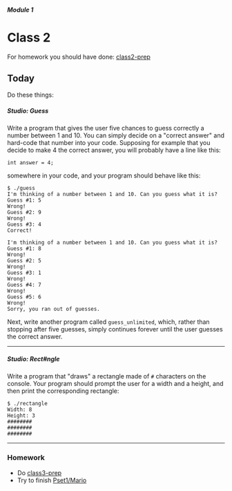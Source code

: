 ##### Module 1
# Class 2

For homework you should have done: [class2-prep]()


## Today

Do these things:

##### Studio: Guess
Write a program that gives the user five chances to guess correctly a  number between 1 and 10. You can simply decide on a "correct answer" and hard-code that number into your code. Supposing for example that you decide to make 4 the correct answer, you will probably have a line like this:
```
int answer = 4;
```
somewhere in your code, and your program should behave like this:

```
$ ./guess
I'm thinking of a number between 1 and 10. Can you guess what it is?
Guess #1: 5
Wrong!
Guess #2: 9
Wrong!
Guess #3: 4
Correct!
```
```
I'm thinking of a number between 1 and 10. Can you guess what it is?
Guess #1: 8
Wrong!
Guess #2: 5
Wrong!
Guess #3: 1
Wrong!
Guess #4: 7
Wrong!
Guess #5: 6
Wrong!
Sorry, you ran out of guesses.
```
Next, write another program called `guess_unlimited`, which, rather than stopping after five guesses, simply continues forever until the user guesses the correct answer.

***

##### Studio: Rect#ngle
Write a program that "draws" a rectangle made of `#` characters on the console. Your program should prompt the user for a width and a height, and then print the corresponding rectangle:

```
$ ./rectangle
Width: 8
Height: 3
########
########
########
```

***

### Homework
* Do [class3-prep]()
* Try to finish [Pset1/Mario]()
